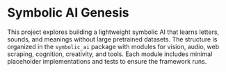 # Symbolic AI Genesis

This project explores building a lightweight symbolic AI that learns letters, sounds, and meanings without large pretrained datasets. The structure is organized in the `symbolic_ai` package with modules for vision, audio, web scraping, cognition, creativity, and tools. Each module includes minimal placeholder implementations and tests to ensure the framework runs.
